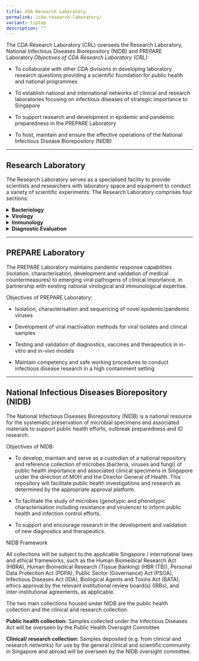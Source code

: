 ```yaml
---
title: CDA Research Laboratory
permalink: /cda-research-laboratory/
variant: tiptap
description: ""
---
```

<p>The CDA Research Laboratory (CRL) oversees the Research Laboratory, National
Infectious Diseases Biorepository (NIDB) and PREPARE Laboratory.<em>Objectives of CDA Research Laboratory (CRL):</em>
</p>
<ul data-tight="true" class="tight">
<li>
<p>To collaborate with other CDA divisions in developing laboratory research
questions providing a scientific foundation for public health and national
programmes</p>
</li>
<li>
<p>To establish national and international networks of clinical and research
laboratories focusing on infectious diseases of strategic importance to
Singapore</p>
</li>
<li>
<p>To support research and development in epidemic and pandemic preparedness
in the PREPARE Laboratory</p>
</li>
<li>
<p>To host, maintain and ensure the effective operations of the National
Infectious Disease Biorepository (NIDB)</p>
</li>
</ul>
<hr>
<h2>Research Laboratory</h2>
<p>The Research Laboratory serves as a specialised facility to provide scientists
and researchers with laboratory space and equipment to conduct a variety
of scientific experiments. The Research Laboratory comprises four sections:</p>
<div data-type="detailGroup" class="isomer-accordion isomer-accordion-white">
<details class="isomer-details">
<summary><strong>Bacteriology</strong>
</summary>
<div data-type="detailsContent" class="isomer-details-content">
<p>Bacteriology section aims to improve the detection, surveillance, prevention
and responses to clinically significant bacterial pathogens.</p>
<p>Activities include:</p>
<ul data-tight="true" class="tight">
<li>
<p>Developing sustainable surveillance and diagnostic programmes for clinically
significant pathogens (e.g. multidrug-resistant organisms (MDRO) in healthcare
and community settings)</p>
</li>
<li>
<p>Isolation and characterisation of MDRO to inform infection control, surveillance/epidemiology
and clinical management</p>
</li>
</ul>
</div>
</details>
<details class="isomer-details">
<summary><strong>Virology</strong>
</summary>
<div data-type="detailsContent" class="isomer-details-content">
<p>Virology section investigates and advances research on viral diseases
of public health importance to support policy decisions and improve healthcare.
It focuses on endemic viruses of significant disease burden, emerging viral
infectious diseases, and high consequence pathogens.</p>
<p>Activities include:</p>
<ul data-tight="true" class="tight">
<li>
<p>Studies of contemporary viruses currently circulating in Singapore and
the region to ensure the effectiveness of vaccines, therapeutics, and diagnostics</p>
</li>
<li>
<p>Characterise novel viruses and variants to understand pathogenicity, infectiousness
and response to treatment</p>
</li>
</ul>
</div>
</details>
<details class="isomer-details">
<summary><strong>Immunology</strong>
</summary>
<div data-type="detailsContent" class="isomer-details-content">
<p>Immunology section aims to thoroughly characterise and understand the
cellular and humoral immune response to infection or vaccination and its
variation in different population cohorts.</p>
<p><em>Activities include:</em>
</p>
<ul data-tight="true" class="tight">
<li>
<p>Characterisation of immune response to vaccination or infection by serological/
immunological analysis of patient samples to determine correlations of
protection or population-level immunity</p>
</li>
<li>
<p>Explore variation in immune/disease response in different population cohorts
to understand determinants of disease protection and pathogenesis</p>
</li>
</ul>
</div>
</details>
<details class="isomer-details">
<summary><strong>Diagnostic Evaluation</strong>
</summary>
<div data-type="detailsContent" class="isomer-details-content">
<p>Diagnostic evaluation section designs and/or validates new or existing
diagnostic assays based on different technologies (e.g. molecular assays,
rapid or point-of-care tests) for communicable diseases of public health
interest.</p>
<p><em>Activities include:</em>
</p>
<ul data-tight="true" class="tight">
<li>
<p>Evaluation of rapid/POCT kits near patient for outbreak pathogens</p>
</li>
<li>
<p>Evaluation of new diagnostic technologies for diseases of public health
interest (e.g. dengue/ mpox/ Covid-19)</p>
</li>
<li>
<p>To design new assays and optimise existing protocols based on existing
data for pathogen detection, including next generation metagenomics</p>
</li>
</ul>
</div>
</details>
</div>
<hr>
<h2>PREPARE Laboratory</h2>
<p>The PREPARE Laboratory maintains pandemic response capabilities (isolation,
characterisation, development and validation of medical countermeasures)
to emerging viral pathogens of clinical importance, in partnership with
existing national virological and immunological expertise.</p>
<p>Objectives of PREPARE Laboratory:</p>
<ul data-tight="true" class="tight">
<li>
<p>Isolation, characterisation and sequencing of novel epidemic/pandemic
viruses</p>
</li>
<li>
<p>Development of viral inactivation methods for viral isolates and clinical
samples</p>
</li>
<li>
<p>Testing and validation of diagnostics, vaccines and therapeutics in in-vitro
and in-vivo models</p>
</li>
<li>
<p>Maintain competency and safe working procedures to conduct infectious
disease research in a high containment setting</p>
</li>
</ul>
<hr>
<h2>National Infectious Diseases Biorepository (NIDB)</h2>
<p>The National Infectious Diseases Biorepository (NIDB) is a national resource
for the systematic preservation of microbial specimens and associated materials
to support public health efforts, outbreak preparedness and ID research.</p>
<p>Objectives of NIDB:</p>
<ul data-tight="true" class="tight">
<li>
<p>To develop, maintain and serve as a custodian of a national repository
and reference collection of microbes (bacteria, viruses and fungi) of public
health importance and associated clinical specimens in Singapore under
the direction of MOH and the Director General of Health. This repository
will facilitate public health investigations and research as determined
by the appropriate approval platform.</p>
</li>
<li>
<p>To facilitate the study of microbes (genotypic and phenotypic characterisation
including resistance and virulence) to inform public health and infection
control efforts.</p>
</li>
<li>
<p>To support and encourage research in the development and validation of
new diagnostics and therapeutics.</p>
</li>
</ul>
<p>NIDB Framework</p>
<p>All collections will be subject to the applicable Singapore / international
laws and ethical frameworks, such as the Human Biomedical Research Act
(HBRA), Human Biomedical Research (Tissue Banking) (HBR (TB)), Personal
Data Protection Act (PDPA), Public Sector (Governance) Act (PSGA), Infectious
Diseases Act (IDA), Biological Agents and Toxins Act (BATA), ethics approval
by the relevant institutional review board(s) (IRBs), and inter-institutional
agreements, as applicable.&nbsp;</p>
<p>The two main collections housed under NIDB are the public health collection
and the clinical and research collection.</p>
<p><strong>Public health collection:</strong> Samples collected under the
Infectious Diseases Act will be overseen by the Public Health Oversight
Committee</p>
<p><strong>Clinical/ research collection:</strong> Samples deposited (e.g.
from clinical and research networks) for use by the general clinical and
scientific community in Singapore and abroad will be overseen by the NIDB
oversight committee.</p>